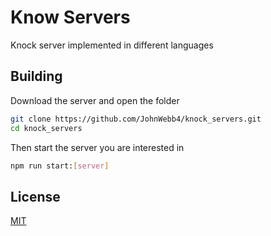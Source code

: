 # Know Servers 
Knock server implemented in different languages

## Building
Download the server and open the folder

``` bash
git clone https://github.com/JohnWebb4/knock_servers.git
cd knock_servers
```
Then start the server you are interested in

``` bash
npm run start:[server]
```

## License
[MIT](/LICENSE)

